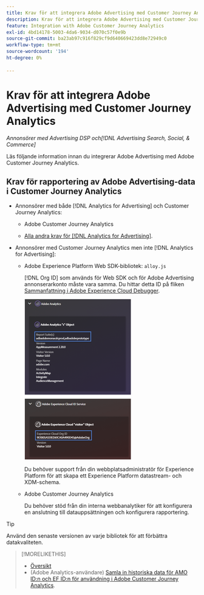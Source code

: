 ```yaml
---
title: Krav för att integrera Adobe Advertising med Customer Journey Analytics
description: Krav för att integrera Adobe Advertising med Customer Journey Analytics
feature: Integration with Adobe Customer Journey Analytics
exl-id: 4bd14178-5003-4da6-9034-d070c57f0e9b
source-git-commit: ba23ab97c916f829cf9d640669423dd8e72949c0
workflow-type: tm+mt
source-wordcount: '194'
ht-degree: 0%

---
```


# Krav för att integrera Adobe Advertising med Customer Journey Analytics

*Annonsörer med Advertising DSP och[!DNL Advertising Search, Social, & Commerce]*

Läs följande information innan du integrerar Adobe Advertising med Adobe Customer Journey Analytics.

## Krav för rapportering av Adobe Advertising-data i Customer Journey Analytics

* Annonsörer med både [!DNL Analytics for Advertising] och Customer Journey Analytics:

   * Adobe Customer Journey Analytics<!-- any specific version? -->

   * [Alla andra krav för  [!DNL Analytics for Advertising]](/help/integrations/analytics/prerequisites.md).

* Annonsörer med Customer Journey Analytics men inte [!DNL Analytics for Advertising]:

   * Adobe Experience Platform Web SDK-bibliotek: `alloy.js`

     [!DNL Org ID] som används för Web SDK och för Adobe Advertising annonserarkonto måste vara samma. Du hittar detta ID på fliken [Sammanfattning i Adobe Experience Cloud Debugger](https://experienceleague.adobe.com/docs/debugger/using-v2/summary.html?lang=sv-SE).

     ![Sammanfattningsskärm för Experience Cloud-felsökning](/help/integrations/assets/a4adc-debugger-summary.png)

     Du behöver support från din webbplatsadministratör för Experience Platform för att skapa ett Experience Platform datastream- och XDM-schema.

   * Adobe Customer Journey Analytics<!-- any specific version? -->

     Du behöver stöd från din interna webbanalytiker för att konfigurera en anslutning till datauppsättningen och konfigurera rapportering.

>[!TIP]
>
>Använd den senaste versionen av varje bibliotek för att förbättra datakvaliteten.

>[!MORELIKETHIS]
>
>* [Översikt](overview.md)
>* (Adobe Analytics-användare) [Samla in historiska data för AMO ID:n och EF ID:n för användning i Adobe Customer Journey Analytics](/help/integrations/analytics/rvars-to-evars.md).
